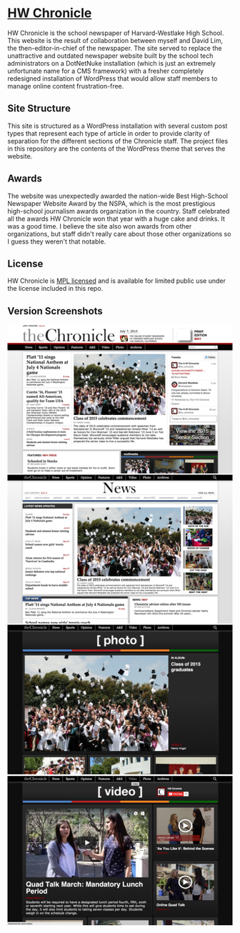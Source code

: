 # [HW Chronicle](http://hwchronicle.com/)

HW Chronicle is the school newspaper of Harvard-Westlake High School. This website is the result of collaboration between myself and David Lim, the then-editor-in-chief of the newspaper. The site served to replace the unattractive and outdated newspaper website built by the school tech administrators on a DotNetNuke installation (which is just an extremely unfortunate name for a CMS framework) with a fresher completely redesigned installation of WordPress that would allow staff members to manage online content frustration-free.

## Site Structure
This site is structured as a WordPress installation with several custom post types that represent each type of article in order to provide clarity of separation for the different sections of the Chronicle staff. The project files in this repository are the contents of the WordPress theme that serves the website.

## Awards

The website was unexpectedly awarded the nation-wide Best High-School Newspaper Website Award by the NSPA, which is the most prestigious high-school journalism awards organization in the country. Staff celebrated all the awards HW Chronicle won that year with a huge cake and drinks. It was a good time. I believe the site also won awards from other organizations, but staff didn't really care about those other organizations so I guess they weren't that notable.

## License

HW Chronicle is [MPL licensed](./LICENSE?raw=true) and is available for limited public use under the license included in this repo.

## Version Screenshots

![ScreenShot](./screenshots/v1.png)
![ScreenShot](./screenshots/v2.png)
![ScreenShot](./screenshots/v3.png)
![ScreenShot](./screenshots/v4.png)